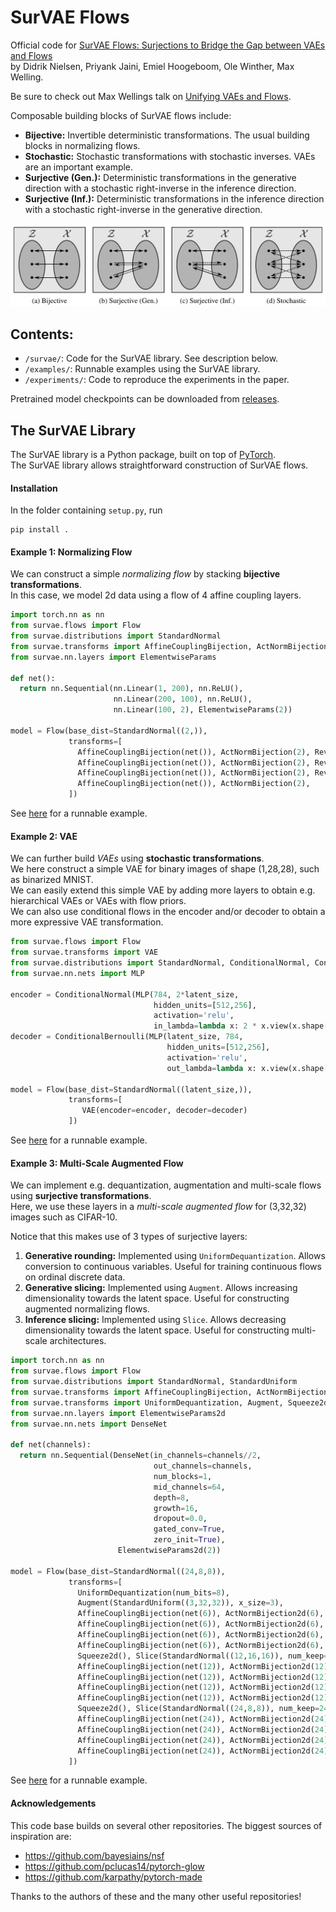 # SurVAE Flows

Official code for [SurVAE Flows: Surjections to Bridge the Gap between VAEs and Flows](https://arxiv.org/abs/2007.02731)  
by Didrik Nielsen, Priyank Jaini, Emiel Hoogeboom, Ole Winther, Max Welling.

Be sure to check out Max Wellings talk on [Unifying VAEs and Flows](https://www.youtube.com/watch?v=bXp8fk4MRXQ).

Composable building blocks of SurVAE flows include:  
* **Bijective:** Invertible deterministic transformations. The usual building blocks in normalizing flows.
* **Stochastic:** Stochastic transformations with stochastic inverses. VAEs are an important example.
* **Surjective (Gen.):** Deterministic transformations in the generative direction with a stochastic right-inverse in the inference direction.
* **Surjective (Inf.):** Deterministic transformations in the inference direction with a stochastic right-inverse in the generative direction.

<img src="assets/illustrations/transforms_fig.png" width="800">  

<!-- <img src="assets/illustrations/transforms_tab.png" width="800"> -->

## Contents:

* `/survae/`: Code for the SurVAE library. See description below.
* `/examples/`: Runnable examples using the SurVAE library.
* `/experiments/`: Code to reproduce the experiments in the paper.

Pretrained model checkpoints can be downloaded from [releases](https://github.com/didriknielsen/survae_flows/releases/tag/v1.0.0).

## The SurVAE Library


The SurVAE library is a Python package, built on top of [PyTorch](https://pytorch.org/).  
The SurVAE library allows straightforward construction of SurVAE flows.

#### Installation

In the folder containing `setup.py`, run
```
pip install .
```

#### Example 1: Normalizing Flow

We can construct a simple *normalizing flow* by stacking **bijective transformations**.  
In this case, we model 2d data using a flow of 4 affine coupling layers.

```python
import torch.nn as nn
from survae.flows import Flow
from survae.distributions import StandardNormal
from survae.transforms import AffineCouplingBijection, ActNormBijection, Reverse
from survae.nn.layers import ElementwiseParams

def net():
  return nn.Sequential(nn.Linear(1, 200), nn.ReLU(),
                       nn.Linear(200, 100), nn.ReLU(),
                       nn.Linear(100, 2), ElementwiseParams(2))

model = Flow(base_dist=StandardNormal((2,)),
             transforms=[
               AffineCouplingBijection(net()), ActNormBijection(2), Reverse(2),
               AffineCouplingBijection(net()), ActNormBijection(2), Reverse(2),
               AffineCouplingBijection(net()), ActNormBijection(2), Reverse(2),
               AffineCouplingBijection(net()), ActNormBijection(2),
             ])
```
See [here](https://github.com/didriknielsen/survae_flows/blob/master/examples/toy_flow.py) for a runnable example.

#### Example 2: VAE

We can further build *VAEs* using **stochastic transformations**.  
We here construct a simple VAE for binary images of shape (1,28,28), such as binarized MNIST.  
We can easily extend this simple VAE by adding more layers to obtain e.g. hierarchical VAEs or VAEs with flow priors.  
We can also use conditional flows in the encoder and/or decoder to obtain a more expressive VAE transformation.

```python
from survae.flows import Flow
from survae.transforms import VAE
from survae.distributions import StandardNormal, ConditionalNormal, ConditionalBernoulli
from survae.nn.nets import MLP

encoder = ConditionalNormal(MLP(784, 2*latent_size,
                                hidden_units=[512,256],
                                activation='relu',
                                in_lambda=lambda x: 2 * x.view(x.shape[0], 784).float() - 1))
decoder = ConditionalBernoulli(MLP(latent_size, 784,
                                   hidden_units=[512,256],
                                   activation='relu',
                                   out_lambda=lambda x: x.view(x.shape[0], 1, 28, 28)))

model = Flow(base_dist=StandardNormal((latent_size,)),
             transforms=[
                VAE(encoder=encoder, decoder=decoder)
             ])
```
See [here](https://github.com/didriknielsen/survae_flows/blob/master/examples/mnist_vae.py) for a runnable example.

#### Example 3: Multi-Scale Augmented Flow

We can implement e.g. dequantization, augmentation and multi-scale flows using **surjective transformations**.  
Here, we use these layers in a *multi-scale augmented flow* for (3,32,32) images such as CIFAR-10.  

Notice that this makes use of 3 types of surjective layers:
1. **Generative rounding:** Implemented using `UniformDequantization`. Allows conversion to continuous variables. Useful for training continuous flows on ordinal discrete data.
1. **Generative slicing:** Implemented using `Augment`. Allows increasing dimensionality towards the latent space. Useful for constructing augmented normalizing flows.
1. **Inference slicing:** Implemented using `Slice`. Allows decreasing dimensionality towards the latent space. Useful for constructing multi-scale architectures.



```python
import torch.nn as nn
from survae.flows import Flow
from survae.distributions import StandardNormal, StandardUniform
from survae.transforms import AffineCouplingBijection, ActNormBijection2d, Conv1x1
from survae.transforms import UniformDequantization, Augment, Squeeze2d, Slice
from survae.nn.layers import ElementwiseParams2d
from survae.nn.nets import DenseNet

def net(channels):
  return nn.Sequential(DenseNet(in_channels=channels//2,
                                out_channels=channels,
                                num_blocks=1,
                                mid_channels=64,
                                depth=8,
                                growth=16,
                                dropout=0.0,
                                gated_conv=True,
                                zero_init=True),
                        ElementwiseParams2d(2))

model = Flow(base_dist=StandardNormal((24,8,8)),
             transforms=[
               UniformDequantization(num_bits=8),
               Augment(StandardUniform((3,32,32)), x_size=3),
               AffineCouplingBijection(net(6)), ActNormBijection2d(6), Conv1x1(6),
               AffineCouplingBijection(net(6)), ActNormBijection2d(6), Conv1x1(6),
               AffineCouplingBijection(net(6)), ActNormBijection2d(6), Conv1x1(6),
               AffineCouplingBijection(net(6)), ActNormBijection2d(6), Conv1x1(6),
               Squeeze2d(), Slice(StandardNormal((12,16,16)), num_keep=12),
               AffineCouplingBijection(net(12)), ActNormBijection2d(12), Conv1x1(12),
               AffineCouplingBijection(net(12)), ActNormBijection2d(12), Conv1x1(12),
               AffineCouplingBijection(net(12)), ActNormBijection2d(12), Conv1x1(12),
               AffineCouplingBijection(net(12)), ActNormBijection2d(12), Conv1x1(12),
               Squeeze2d(), Slice(StandardNormal((24,8,8)), num_keep=24),
               AffineCouplingBijection(net(24)), ActNormBijection2d(24), Conv1x1(24),
               AffineCouplingBijection(net(24)), ActNormBijection2d(24), Conv1x1(24),
               AffineCouplingBijection(net(24)), ActNormBijection2d(24), Conv1x1(24),
               AffineCouplingBijection(net(24)), ActNormBijection2d(24), Conv1x1(24),
             ])
```
See [here](https://github.com/didriknielsen/survae_flows/blob/master/examples/cifar10_aug_flow.py) for a runnable example.


#### Acknowledgements

This code base builds on several other repositories. The biggest sources of inspiration are:

* https://github.com/bayesiains/nsf
* https://github.com/pclucas14/pytorch-glow
* https://github.com/karpathy/pytorch-made

Thanks to the authors of these and the many other useful repositories!
